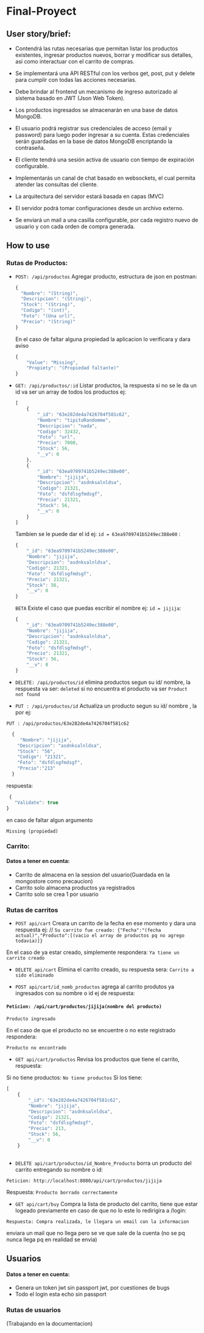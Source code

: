 # Final-Proyect
## User story/brief: 

* Contendrá las rutas necesarias que permitan listar los productos existentes, ingresar productos nuevos, borrar y modificar sus detalles, así como interactuar con el carrito de compras.

* Se implementará una API RESTful con los verbos get, post, put y delete para cumplir con todas las acciones necesarias.

* Debe brindar al frontend un mecanismo de ingreso autorizado al sistema basado en JWT (Json Web Token). 

* Los productos ingresados se almacenarán en una base de datos MongoDB. 

* El usuario podrá registrar sus credenciales de acceso (email y password) para luego poder ingresar a su cuenta. Estas credenciales serán guardadas en la base de datos MongoDB encriptando la contraseña.

* El cliente tendrá una sesión activa de usuario con tiempo de expiración configurable.

* Implementarás un canal de chat basado en websockets, el cual permita atender las consultas del cliente.

* La arquitectura del servidor estará basada en capas (MVC)

* El servidor podrá tomar configuraciones desde un archivo externo.

* Se enviará un mail a una casilla configurable, por cada registro nuevo de usuario y con cada orden de compra generada.

## How to use

### Rutas de Productos: 
* `POST: /api/productos` Agregar producto, estructura de json en postman: 

  ```javascript
  {
    "Nombre": "(String)",
    "Descripcion": "(String)",
    "Stock": "(String)",
    "Codigo": "(int)",
    "Foto": "(Una url)",
    "Precio": "(String)"
  }
  ```
  En el caso de faltar alguna propiedad la aplicacion lo verificara y dara aviso

  ```javascript
  {
      "Value": "Missing",
      "Propiety": "(Propiedad faltante)"
  }

  ```

* `GET: /api/productos/:id` Listar productos, la respuesta si no se le da un id va ser un array de todos los productos ej: 

  ```javascript
  [
      {
          "_id": "63e282de4a7426704f581c62",
          "Nombre": "tipitoRandomme",
          "Descripcion": "nada",
          "Codigo": 32432,
          "Foto": "url",
          "Precio": 7000,
          "Stock": 56,
          "__v": 0
      },
      {
          "_id": "63ea9709741b5249ec388e00",
          "Nombre": "jijija",
          "Descripcion": "asdnksalnldsa",
          "Codigo": 21321,
          "Foto": "dsfdlsgfmdsgf",
          "Precio": 21321,
          "Stock": 56,
          "__v": 0
      }
  ]

  ```
  Tambien se le puede dar el id ej:  `id = 63ea9709741b5249ec388e00` : 
  ```javascript
  {
      "_id": "63ea9709741b5249ec388e00",
      "Nombre": "jijija",
      "Descripcion": "asdnksalnldsa",
      "Codigo": 21321,
      "Foto": "dsfdlsgfmdsgf",
      "Precio": 21321,
      "Stock": 56,
      "__v": 0
  }
  ```

  `BETA` Existe el caso que puedas escribir el nombre ej: `id = jijija`: 
  ```javascript
  {
      "_id": "63ea9709741b5249ec388e00",
      "Nombre": "jijija",
      "Descripcion": "asdnksalnldsa",
      "Codigo": 21321,
      "Foto": "dsfdlsgfmdsgf",
      "Precio": 21321,
      "Stock": 56,
      "__v": 0
  }
  ```
* `DELETE: /api/productos/id` elimina productos segun su id/ nombre, la respuesta va ser:
   `deleted`
   si no encuentra el producto va ser
   `Product not found`

*  `PUT : /api/productos/id` Actualiza un producto segun su id/ nombre , la por ej: 

 `PUT : /api/productos/63e282de4a7426704f581c62`
```javascript
  {
     "Nombre": "jijija",
    "Descripcion": "asdnksalnldsa",
    "Stock": "56",
    "Codigo": "21321",
    "Foto": "dsfdlsgfmdsgf",
    "Precio":"213"
  }
  ```
  respuesta: 
 ```javascript 
  {
    "Validate": true
}
  ```
  en caso de faltar algun argumento
  
  `Missing (propiedad)`

### Carrito:

#### Datos a tener en cuenta:

* Carrito de almacena en la session del usuario(Guardada en la mongostore como precaucion)
* Carrito solo almacena productos ya registrados
* Carrito solo se crea 1 por usuario

### Rutas de carritos

*  `POST api/cart` Creara un carrito de la fecha en ese momento y dara una respuesta ej: 
//
`Su carrito fue creado: {"Fecha":"(fecha actual)","Producto":[(vacio el array de productos pq no agrego todavia)]}`

En el caso de ya estar creado, simplemente respondera:
`Ya tiene un carrito creado`

* `DELETE api/cart` Elimina el carrito creado, su respuesta sera:
`Carrito a sido eliminado`

* `POST api/cart/id_nomb_productos` agrega al carrito produtos ya ingresados con su nombre o id ej de respuesta:
#### `Peticion: /api/cart/productos/jijija(nombre del producto)`

`Producto ingresado`

En el caso de que el producto no se encuentre o no este registrado respondera:

`Producto no encontrado`


* `GET api/cart/productos` Revisa los productos que tiene el carrito, respuesta: 


Si no tiene productos:
`No tiene productos`
Si los tiene:
````javascript
[
    {
        "_id": "63e282de4a7426704f581c62",
        "Nombre": "jijija",
        "Descripcion": "asdnksalnldsa",
        "Codigo": 21321,
        "Foto": "dsfdlsgfmdsgf",
        "Precio": 213,
        "Stock": 56,
        "__v": 0
    }
    
````

*  `DELETE api/cart/productos/id_Nombre_Producto` borra un producto del carrito entregando su nombre o id:

`Peticion: http://localhost:8080/api/cart/productos/jijija` 

Respuesta: `Producto borrado correctamente`

*  `GET api/cart/buy` Compra la lista de producto del carrito, tiene que estar logeado previamente en caso de que no lo este lo redirigira a /login:

`Respuesta: Compra realizada, le llegara un email con la informacion`

enviara un mail que no llega pero se ve que sale de la cuenta (no se pq nunca llega pq en realidad se envia)

## Usuarios

#### Datos a tener en cuenta:
* Genera un token jwt sin passport jwt, por cuestiones de bugs
* Todo el login esta echo sin passport

### Rutas de usuarios

(Trabajando en la documentacion)
